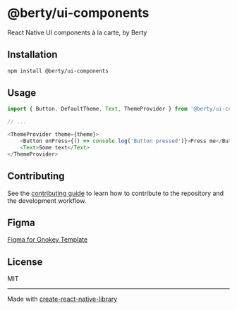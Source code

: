 # @berty/ui-components

React Native UI components à la carte, by Berty

## Installation

```sh
npm install @berty/ui-components
```

## Usage


```js
import { Button, DefaultTheme, Text, ThemeProvider } from '@berty/ui-components'

// ...

<ThemeProvider theme={theme}>
    <Button onPress={() => console.log('Button pressed')}>Press me</Button>
    <Text>Some text</Text>
</ThemeProvider>

```


## Contributing

See the [contributing guide](CONTRIBUTING.md) to learn how to contribute to the repository and the development workflow.

## Figma

[Figma for Gnokey Template](https://www.figma.com/design/ZvyQCGf8yJ53UxFNHuheDU/GKM-design-_-UI?node-id=44-959&t=27GIxzjOfQVEzfpi-0)

## License

MIT

---

Made with [create-react-native-library](https://github.com/callstack/react-native-builder-bob)
